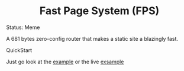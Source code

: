 <h1 align="center">Fast Page System (FPS)</h1>

Status: Meme

A 681 bytes zero-config router that makes a static site a blazingly fast.

QuickStart

Just go look at the [example](./example/) or the live [exsample]()
